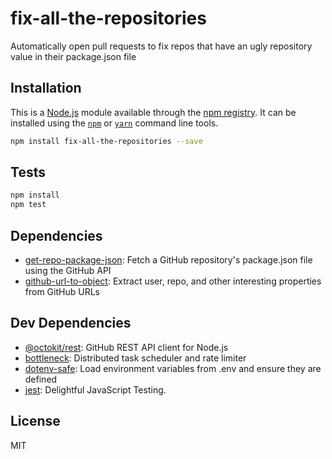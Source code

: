 # fix-all-the-repositories

Automatically open pull requests to fix repos that have an ugly repository value in their package.json file

## Installation

This is a [Node.js](https://nodejs.org/) module available through the 
[npm registry](https://www.npmjs.com/). It can be installed using the 
[`npm`](https://docs.npmjs.com/getting-started/installing-npm-packages-locally)
or 
[`yarn`](https://yarnpkg.com/en/)
command line tools.

```sh
npm install fix-all-the-repositories --save
```

## Tests

```sh
npm install
npm test
```

## Dependencies

- [get-repo-package-json](https://ghub.io/get-repo-package-json): Fetch a GitHub repository&#39;s package.json file using the GitHub API
- [github-url-to-object](https://ghub.io/github-url-to-object): Extract user, repo, and other interesting properties from GitHub URLs

## Dev Dependencies

- [@octokit/rest](https://ghub.io/@octokit/rest): GitHub REST API client for Node.js
- [bottleneck](https://ghub.io/bottleneck): Distributed task scheduler and rate limiter
- [dotenv-safe](https://ghub.io/dotenv-safe): Load environment variables from .env and ensure they are defined
- [jest](https://ghub.io/jest): Delightful JavaScript Testing.

## License

MIT
